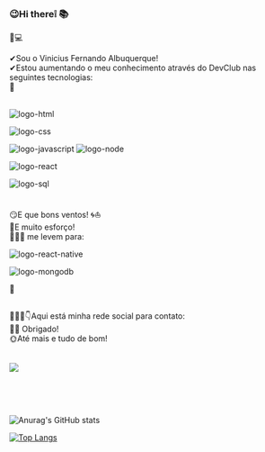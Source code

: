 ### 😉Hi there❕ 📚

📝💻


✔Sou o Vinicius Fernando Albuquerque! <br>
✔Estou aumentando o meu conhecimento através do DevClub nas seguintes tecnologias:
<br>
👀
<div style="display: inline_block"><br>
<img src="https://img.shields.io/badge/HTML5-E34F26?style=for-the-badge&logo=html5&logoColor=white" alt="logo-html" />

<img src="https://img.shields.io/badge/CSS3-1572B6?style=for-the-badge&logo=css3&logoColor=white" alt="logo-css" /> <br>

<img src="https://img.shields.io/badge/JavaScript-F7DF1E?style=for-the-badge&logo=javascript&logoColor=black" alt="logo-javascript" />

<img src="https://img.shields.io/badge/Node.js-43853D?style=for-the-badge&logo=node.js&logoColor=white" alt="logo-node" />
   
<img src="https://img.shields.io/badge/React-20232A?style=for-the-badge&logo=react&logoColor=61DAFB" alt="logo-react" />   <br>

<img src="https://img.shields.io/badge/PostgreSQL-316192?style=for-the-badge&logo=postgresql&logoColor=white" alt="logo-sql" />
<br>
<div/>
<br>



<p>😏E que bons ventos! 🌀⛵<br>📖E muito esforço! <br>
   👨🏽‍💻 me levem para:</p>





<img src="https://img.shields.io/badge/React_Native-20232A?style=for-the-badge&logo=react&logoColor=61DAFB" alt="logo-react-native" /> <br>

<img src="https://img.shields.io/badge/MongoDB-4EA94B?style=for-the-badge&logo=mongodb&logoColor=white" alt="logo-mongodb" />


🎯
##

🙋🏽‍♂️👇Aqui está minha rede social para contato:<br> 🤝🏽 Obrigado!<br> 🌞Até mais e tudo de bom!<br>
<br>
<br>
   <a href="https://www.linkedin.com/in/vinicius-fernando-albuquerque" target=”_blank” rel=”noopener”>
   <img src="https://img.shields.io/badge/-LinkedIn-%230077B5?style=for-the-badge&logo=linkedin&logoColor=white" target="_blank"></a>
   
##

  
<br>
<br>

![Anurag's GitHub stats](https://github-readme-stats.vercel.app/api?username=ViniFerAlbuquerque&show_icons=true&theme=default)
<br>


[![Top Langs](https://github-readme-stats.vercel.app/api/top-langs/?username=ViniFerAlbuquerque)](https://github.com/anuraghazra/github-readme-stats)


<!--
**ViniFerAlbuquerque/ViniFerAlbuquerque** is a ✨ _special_ ✨ repository because its `README.md` (this file) appears on your GitHub profile.

Here are some ideas to get you started:

- 🔭 I’m currently working on ...
- 🌱 I’m currently learning ...
- 👯 I’m looking to collaborate on ...
- 🤔 I’m looking for help with ...
- 💬 Ask me about ...
- 📫 How to reach me: ...
- 😄 Pronouns: ...
- ⚡ Fun fact: ...
-->
